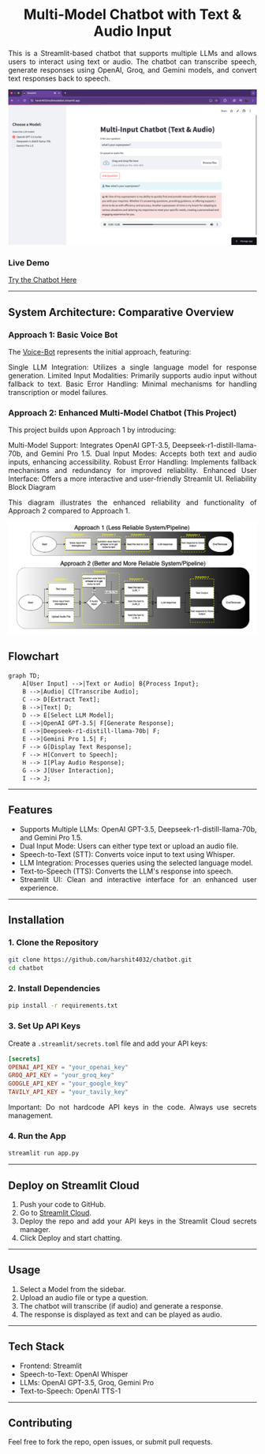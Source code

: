 <div align="center">
<h1> Multi-Model Chatbot with Text & Audio Input</h1>
</div>
<div align= "justify">
This is a Streamlit-based chatbot that supports multiple LLMs and allows users to interact using text or audio. The chatbot can transcribe speech, generate responses using OpenAI, Groq, and Gemini models, and convert text responses back to speech.


![Chatbot UI](https://github.com/harshit4032/chatbot/blob/main/Chatbot_ui.png)


### Live Demo
[Try the Chatbot Here](https://harsh4032multimodelbot.streamlit.app)

---

## System Architecture: Comparative Overview

### Approach 1: Basic Voice Bot
The [Voice-Bot](https://github.com/harshit4032/Voice-Bot) represents the initial approach, featuring:

Single LLM Integration: Utilizes a single language model for response generation.
Limited Input Modalities: Primarily supports audio input without fallback to text.
Basic Error Handling: Minimal mechanisms for handling transcription or model failures.

### Approach 2: Enhanced Multi-Model Chatbot (This Project)
This project builds upon Approach 1 by introducing:

Multi-Model Support: Integrates OpenAI GPT-3.5, Deepseek-r1-distill-llama-70b, and Gemini Pro 1.5.
Dual Input Modes: Accepts both text and audio inputs, enhancing accessibility.
Robust Error Handling: Implements fallback mechanisms and redundancy for improved reliability.
Enhanced User Interface: Offers a more interactive and user-friendly Streamlit UI.
Reliability Block Diagram

This diagram illustrates the enhanced reliability and functionality of Approach 2 compared to Approach 1.

![Reliability Diagram of both approaches](https://github.com/harshit4032/chatbot/blob/main/Voice_Bot.drawio.png)

## Flowchart
```mermaid
graph TD;
    A[User Input] -->|Text or Audio| B{Process Input};
    B -->|Audio| C[Transcribe Audio];
    C --> D[Extract Text];
    B -->|Text| D;
    D --> E[Select LLM Model];
    E -->|OpenAI GPT-3.5| F[Generate Response];
    E -->|Deepseek-r1-distill-llama-70b| F;
    E -->|Gemini Pro 1.5| F;
    F --> G[Display Text Response];
    F --> H[Convert to Speech];
    H --> I[Play Audio Response];
    G --> J[User Interaction];
    I --> J;
```

---

## Features
- Supports Multiple LLMs: OpenAI GPT-3.5, Deepseek-r1-distill-llama-70b, and Gemini Pro 1.5.
- Dual Input Mode: Users can either type text or upload an audio file.
- Speech-to-Text (STT): Converts voice input to text using Whisper.
- LLM Integration: Processes queries using the selected language model.
- Text-to-Speech (TTS): Converts the LLM's response into speech.
- Streamlit UI: Clean and interactive interface for an enhanced user experience.

---

## Installation

### 1. Clone the Repository
```bash
git clone https://github.com/harshit4032/chatbot.git
cd chatbot
```

### 2. Install Dependencies
```bash
pip install -r requirements.txt
```

### 3. Set Up API Keys

Create a `.streamlit/secrets.toml` file and add your API keys:

```toml
[secrets]
OPENAI_API_KEY = "your_openai_key"
GROQ_API_KEY = "your_groq_key"
GOOGLE_API_KEY = "your_google_key"
TAVILY_API_KEY = "your_tavily_key"
```

Important: Do not hardcode API keys in the code. Always use secrets management.

### 4. Run the App
```bash
streamlit run app.py
```

---

## Deploy on Streamlit Cloud

1. Push your code to GitHub.
2. Go to [Streamlit Cloud](https://share.streamlit.io/).
3. Deploy the repo and add your API keys in the Streamlit Cloud secrets manager.
4. Click Deploy and start chatting.

---

## Usage
1. Select a Model from the sidebar.
2. Upload an audio file or type a question.
3. The chatbot will transcribe (if audio) and generate a response.
4. The response is displayed as text and can be played as audio.

---

## Tech Stack
- Frontend: Streamlit
- Speech-to-Text: OpenAI Whisper
- LLMs: OpenAI GPT-3.5, Groq, Gemini Pro
- Text-to-Speech: OpenAI TTS-1

---

## Contributing
Feel free to fork the repo, open issues, or submit pull requests.
</div>

